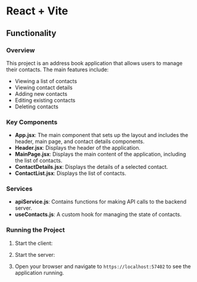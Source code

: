 # React + Vite

## Functionality

### Overview

This project is an address book application that allows users to manage their contacts. The main features include:

- Viewing a list of contacts
- Viewing contact details
- Adding new contacts
- Editing existing contacts
- Deleting contacts

### Key Components

- **App.jsx**: The main component that sets up the layout and includes the header, main page, and contact details components.
- **Header.jsx**: Displays the header of the application.
- **MainPage.jsx**: Displays the main content of the application, including the list of contacts.
- **ContactDetails.jsx**: Displays the details of a selected contact.
- **ContactList.jsx**: Displays the list of contacts.

### Services

- **apiService.js**: Contains functions for making API calls to the backend server.
- **useContacts.js**: A custom hook for managing the state of contacts.

### Running the Project

1. Start the client:
    
2. Start the server:
    
3. Open your browser and navigate to `https://localhost:57402` to see the application running.
